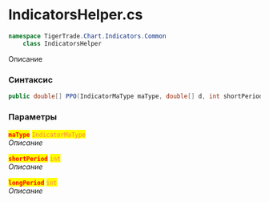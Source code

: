 
# IndicatorsHelper.cs
```csharp
namespace TigerTrade.Chart.Indicators.Common  
    class IndicatorsHelper
```

Описание

### Синтаксис
```csharp
public double[] PPO(IndicatorMaType maType, double[] d, int shortPeriod, int longPeriod)
```

### Параметры  
<mark style="color:red;">**`maType`**</mark> <mark style="color:coral;">`IndicatorMaType`</mark>  
 *Описание*  
  
<mark style="color:red;">**`shortPeriod`**</mark> <mark style="color:coral;">`int`</mark>  
 *Описание*  
  
<mark style="color:red;">**`longPeriod`**</mark> <mark style="color:coral;">`int`</mark>  
 *Описание*  
  

                    
                    